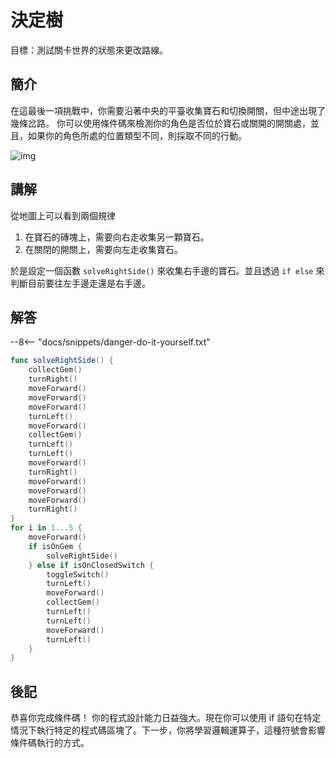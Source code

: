 # 決定樹

目標：測試關卡世界的狀態來更改路線。

## 簡介

在這最後一項挑戰中，你需要沿著中央的平臺收集寶石和切換開關，但中途出現了幾條岔路。
你可以使用條件碼來檢測你的角色是否位於寶石或關開的開關處，並且，如果你的角色所處的位置類型不同，則採取不同的行動。

![img](https://imagedelivery.net/cdkaXPuFls5qlrh3GM4hfA/15ae4d78-049a-4819-fecd-a3f7a1b49400/public)

## 講解

從地圖上可以看到兩個規律

1. 在寶石的磚塊上，需要向右走收集另一顆寶石。
2. 在關閉的開關上，需要向左走收集寶石。

於是設定一個函數 `solveRightSide()` 來收集右手邊的寶石。並且透過 `if else` 來判斷目前要往左手邊走還是右手邊。

## 解答

--8<-- "docs/snippets/danger-do-it-yourself.txt"

```swift linenums="1"
func solveRightSide() {
    collectGem()
    turnRight()
    moveForward()
    moveForward()
    moveForward()
    turnLeft()
    moveForward()
    collectGem()
    turnLeft()
    turnLeft()
    moveForward()
    turnRight()
    moveForward()
    moveForward()
    moveForward()
    turnRight()
}
for i in 1...5 {
    moveForward()
    if isOnGem {
        solveRightSide()
    } else if isOnClosedSwitch {
        toggleSwitch()
        turnLeft()
        moveForward()
        collectGem()
        turnLeft()
        turnLeft()
        moveForward()
        turnLeft()
    }
}
```

## 後記

恭喜你完成條件碼！
你的程式設計能力日益強大。現在你可以使用 if 語句在特定情況下執行特定的程式碼區塊了。下一步，你將學習邏輯運算子，這種符號會影響條件碼執行的方式。

